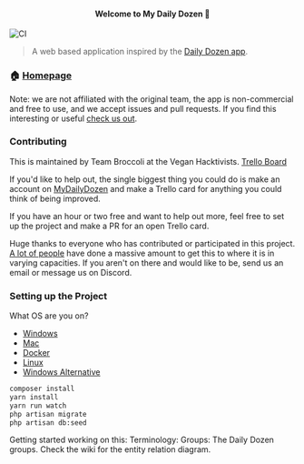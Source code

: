 <h4 align="center">Welcome to My Daily Dozen 👋</h4>

![CI](https://github.com/veganhacktivists/mydailydozen/workflows/CI/badge.svg)

> A web based application inspired by the [Daily Dozen app](https://github.com/nutritionfactsorg/daily-dozen-ios).

### 🏠 [Homepage](https://mydailydozen.org)

Note: we are not affiliated with the original team, the app is non-commercial and free to use, and we accept issues and pull requests.
If you find this interesting or useful [check us out](https://veganhacktivists.org).

### Contributing

This is maintained by Team Broccoli at the Vegan Hacktivists. [Trello Board](https://trello.com/b/9oznzWwy/mydailydozenorg)

If you'd like to help out, the single biggest thing you could do is make an account on [MyDailyDozen](https://mydailydozen.org) and make a Trello card for anything you could think of being improved.

If you have an hour or two free and want to help out more, feel free to set up the project and make a PR for an open Trello card.

Huge thanks to everyone who has contributed or participated in this project. [A lot of people](https://veganhacktivists.org/team) have done a massive amount to get this to where it is in varying capacities. If you aren't on there and would like to be, send us an email or message us on Discord.

### Setting up the Project

What OS are you on?

- [Windows](https://laravel.com/docs/8.x/homestead)
- [Mac](https://laravel.com/docs/8.x/valet)
- [Docker](https://laradock.io/getting-started/)
- [Linux](https://cpriego.github.io/valet-linux/)
- [Windows Alternative](https://www.apachefriends.org/download.html)

```bash
composer install
yarn install
yarn run watch
php artisan migrate
php artisan db:seed
```

Getting started working on this:
Terminology:
Groups: The Daily Dozen groups.
Check the wiki for the entity relation diagram.

